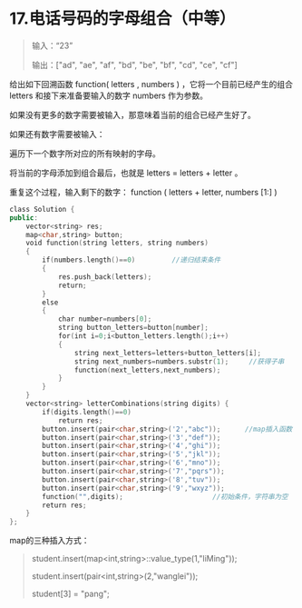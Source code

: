# 17.电话号码的字母组合（中等）

> 输入：“23”
>
> 输出：["ad", "ae", "af", "bd", "be", "bf", "cd", "ce", "cf"]



给出如下回溯函数 function( letters , numbers ) ，它将一个目前已经产生的组合 letters 和接下来准备要输入的数字 numbers 作为参数。

如果没有更多的数字需要被输入，那意味着当前的组合已经产生好了。

如果还有数字需要被输入：

遍历下一个数字所对应的所有映射的字母。

将当前的字母添加到组合最后，也就是 letters = letters + letter 。

重复这个过程，输入剩下的数字： function ( letters + letter, numbers [1:] ) 



```c++
class Solution {
public:
    vector<string> res;
    map<char,string> button;
    void function(string letters, string numbers)
    {
        if(numbers.length()==0)         //递归结束条件
        {
            res.push_back(letters);
            return;
        }
        else
        {
            char number=numbers[0];
            string button_letters=button[number];
            for(int i=0;i<button_letters.length();i++)
            {
                string next_letters=letters+button_letters[i];
                string next_numbers=numbers.substr(1);     //获得子串
                function(next_letters,next_numbers);
            }
        }
    }
    vector<string> letterCombinations(string digits) {
        if(digits.length()==0)
            return res;
        button.insert(pair<char,string>('2',"abc"));      //map插入函数
        button.insert(pair<char,string>('3',"def"));
        button.insert(pair<char,string>('4',"ghi"));
        button.insert(pair<char,string>('5',"jkl"));
        button.insert(pair<char,string>('6',"mno"));
        button.insert(pair<char,string>('7',"pqrs"));
        button.insert(pair<char,string>('8',"tuv"));
        button.insert(pair<char,string>('9',"wxyz"));
        function("",digits);                      //初始条件，字符串为空
        return res;
    }
};
```



map的三种插入方式：

>student.insert(map<int,string>::value_type(1,"liMing"));
>
>student.insert(pair<int,string>(2,"wanglei"));
>
>student[3] = "pang";


